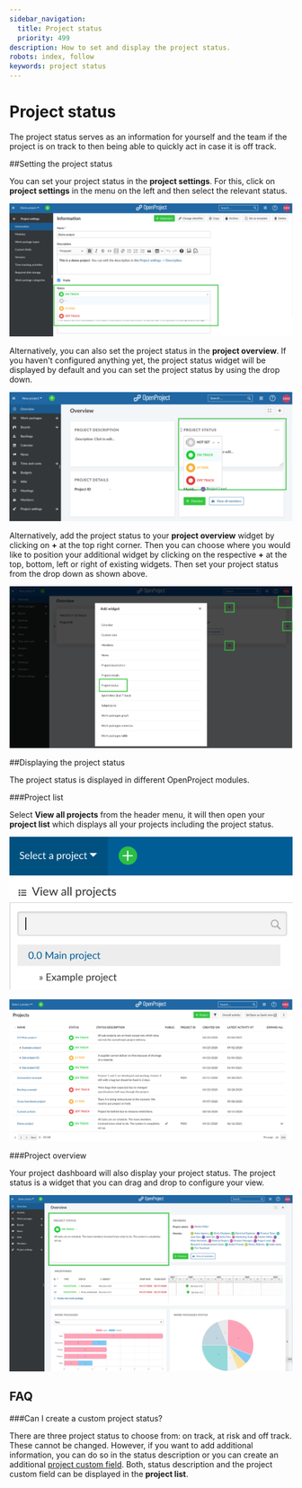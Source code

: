 ```yaml
---
sidebar_navigation:
  title: Project status
  priority: 499
description: How to set and display the project status.
robots: index, follow
keywords: project status
---
```

# Project status

The project status serves as an information for yourself and the team if the project is on track to then being able to quickly act in case it is off track.

##Setting the project status

You can set your project status in the **project settings**. For this, click on **project settings** in the menu on the left and then select the relevant status.

![project-settings-project-status](project-settings-project-status.png)

Alternatively, you can also set the project status in the **project overview**. If you haven't configured anything yet, the project status widget will be displayed by default and you can set the project status by using the drop down.

![Set-project-status-project-overview](Set-project-status-project-overview.png)

Alternatively, add the project status to your **project overview** widget by clicking on **+** at the top right corner. Then you can choose where you would like to position your additional widget by clicking on the respective **+** at the top, bottom, left or right of existing widgets. Then set your project status from the drop down as shown above.

![project-status-widget](project-status-widget.png)

##Displaying the project status

The project status is displayed in different OpenProject modules.

###Project list

Select **View all projects** from the header menu, it will then open your **project list** which displays all your projects including the project status.

![View-all-projects](View-all-projects-4478986.png)

![project-list-project-status](project-list-project-status.png)

###Project overview

Your project dashboard will also display your project status. The project status is a widget that you can drag and drop to configure your view.

![Project-status-project-overview](Project-status-project-overview.png)

## FAQ

###Can I create a custom project status?

There are three project status to choose from: on track, at risk and off track. These cannot be changed. However, if you want to add additional information, you can do so in the status description or you can create an additional [project custom field](file:///docs/system-admin-guide/custom-fields/custom-fields-projects/). Both, status description and the project custom field can be displayed in the **project list**.
